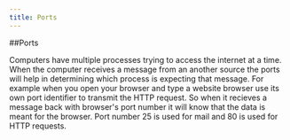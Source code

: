 ```yaml
---
title: Ports
---
```


##Ports

Computers have multiple processes trying to access the internet at a time. When the computer receives a message from an another source the ports will help in determining which process is expecting that message. For example when you open your browser and type a website browser use its own port identifier to transmit the HTTP request. So when it recieves a message back with browser's port number it will know that the data is meant for the browser. Port number 25 is used for mail and 80 is used for HTTP requests.
